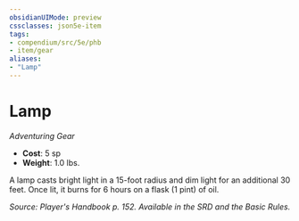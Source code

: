 ```yaml
---
obsidianUIMode: preview
cssclasses: json5e-item
tags:
- compendium/src/5e/phb
- item/gear
aliases: 
- "Lamp"
---
```

# Lamp
*Adventuring Gear*  

- **Cost**: 5 sp
- **Weight**: 1.0 lbs.

A lamp casts bright light in a 15-foot radius and dim light for an additional 30 feet. Once lit, it burns for 6 hours on a flask (1 pint) of oil.

*Source: Player's Handbook p. 152. Available in the SRD and the Basic Rules.*